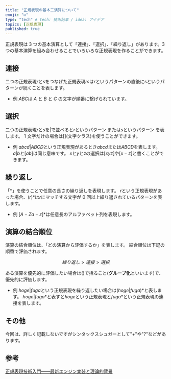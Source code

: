 ```yaml
---
title: "正規表現の基本三演算について"
emoji: "✉️"
type: "tech" # tech: 技術記事 / idea: アイデア
topics: [正規表現]
published: true
---
```


正規表現は 3 つの基本演算として「連接」、「選択」、「繰り返し」があります。3 つの基本演算を組み合わせることでいろいろな正規表現を作ることができます。

## 連接

二つの正規表現$r$と$s$をつなげた正規表現$rs$は$r$というパターンの直後に$s$というパターンが続くことを表します。

- 例
  $ABC$は $A$ と $B$ と $C$ の文字が順番に繋げられています。

## 選択

二つの正規表現$r$と$s$を$|$で並べると$r$というパターン または$s$というパターン を表します。
1 文字だけの場合は\[\](文字クラス)を使うことができます。

- 例
  $abcd|ABCD$という正規表現があるとき$abcd$または$ABCD$を表します。
  $a|b$と$[ab]$は同じ意味です。
  $x$と$y$と$z$の選択は$[xyz]$や$[x-z]$と書くことができます。

## 繰り返し

「\*」を使うことで任意の長さの繰り返しを表現します。
$r$という正規表現があった場合、$(r)*$は$r$にマッチする文字が 0 回以上繰り返されているパターンを表します。

- 例
  $[A-Za-z]*$は任意長のアルファベット列を表現します。

## 演算の結合順位

演算の結合順位は、「どの演算から評価するか」を表します。
結合順位は下記の順番で評価されます。

$$
繰り返し > 連接 > 選択
$$

ある演算を優先的に評価したい場合は$()$で括ること(**グループ化**といいます)で、優先的に評価します。

- 例
  $hoge|fuga$という正規表現を繰り返したい場合は$(hoge|fuga)*$と表します。
  $hoge|fuga*$と表すと$hoge$という正規表現と$fuga*$という正規表現の連接を表します。

## その他

今回は、詳しく記載しないですがシンタックスシュガーとして"+"や"?"などがあります。

## 参考

[正規表現技術入門――最新エンジン実装と理論的背景](https://gihyo.jp/book/2015/978-4-7741-7270-5)
